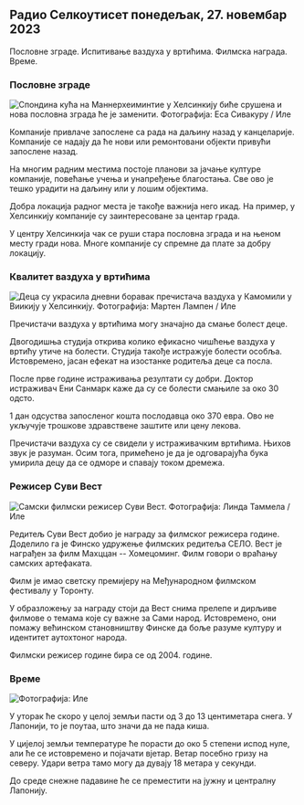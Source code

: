 Радио Селкоутисет понедељак, 27. новембар 2023
---------------------------------------

Пословне зграде. Испитивање ваздуха у вртићима. Филмска награда. Време.

### Пословне зграде

![Спондина кућа на Маннерхеиминтие у Хелсинкију биће срушена и нова пословна зграда ће је заменити. Фотографија: Еса Сивакуру / Иле](хттпс://имагес.цдн.иле.фи/имаге/уплоад/ц_цроп,х_3270,в_5814,к_0,и_404/ар_1.7777777777777777,ц_филл,г_фацес,0_127,0_1277,ц_филл,г_фацес,0_12_0.к_ауто:ецо/ф_ауто/фл_лосси/в1700118894/39-12013716555ц1029фб19)

Компаније привлаче запослене са рада на даљину назад у канцеларије. Компаније се надају да ће нови или ремонтовани објекти привући запослене назад.

На многим радним местима постоје планови за јачање културе компаније, повећање учења и унапређење благостања. Све ово је тешко урадити на даљину или у лошим објектима.

Добра локација радног места је такође важнија него икад. На пример, у Хелсинкију компаније су заинтересоване за центар града.

У центру Хелсинкија чак се руши стара пословна зграда и на њеном месту гради нова. Многе компаније су спремне да плате за добру локацију.

### Квалитет ваздуха у вртићима

![Деца су украсила дневни боравак пречистача ваздуха у Камомили у Виикију у Хелсинкију. Фотографија: Мартен Лампен / Иле](хттпс://имагес.цдн.иле.фи/имаге/уплоад/ц_цроп,х_2250,в_4000,к_0,и_334/ар_1.7777777777777777,ц_филл,г_фацес,вд_0/0_0,х_к_ауто:ецо/ф_ауто/фл_лосси/в1695638511/39-117653165115д5600150)

Пречистачи ваздуха у вртићима могу значајно да смање болест деце.

Двогодишња студија открива колико ефикасно чишћење ваздуха у вртићу утиче на болести. Студија такође истражује болести особља. Истовремено, јасан ефекат на изостанке родитеља деце са посла.

После прве године истраживања резултати су добри. Доктор истраживач Ени Санмарк каже да су се болести смањиле за око 30 одсто.

1 дан одсуства запосленог кошта послодавца око 370 евра. Ово не укључује трошкове здравствене заштите или цену лекова.

Пречистачи ваздуха су се свидели у истраживачким вртићима. Њихов звук је разуман. Осим тога, примећено је да је одговарајућа бука умирила децу да се одморе и спавају током дремежа.

### Режисер Суви Вест

![Самски филмски режисер Суви Вест. Фотографија: Линда Таммела / Иле](хттпс://имагес.цдн.иле.фи/имаге/уплоад/ц_цроп,х_2268,в_4032,к_0,и_120/ар_1.7777777777777777,ц_филл,г_фацес,х_пр_6705,х_пр_6705к_ауто:ецо/ф_ауто/фл_лосси/в1613476645/39-774637602бб23еа1ц4а)

Редитељ Суви Вест добио је награду за филмског режисера године. Доделило га је Финско удружење филмских редитеља СЕЛО. Вест је награђен за филм Махццан -- Хомецоминг. Филм говори о враћању самских артефаката.

Филм је имао светску премијеру на Међународном филмском фестивалу у Торонту.

У образложењу за награду стоји да Вест снима прелепе и дирљиве филмове о темама које су важне за Сами народ. Истовремено, они помажу већинском становништву Финске да боље разуме културу и идентитет аутохтоног народа.

Филмски режисер године бира се од 2004. године.

### Време

![ Фотографија: Иле](хттпс://имагес.цдн.иле.фи/имаге/уплоад/ц_цроп,х_1080,в_1919,к_0,и_0/ар_1.7777777777777777,ц_филл,г_фацес,х_675,0/д_12_12:ецо/ф_ауто/фл_лосси/в1701100995/39-12073206564бд79да68ц)

У уторак ће скоро у целој земљи пасти од 3 до 13 центиметара снега. У Лапонији, то је поутаа, што значи да не пада киша.

У цијелој земљи температуре ће порасти до око 5 степени испод нуле, али ће се истовремено и појачати вјетар. Ветар посебно гризу на северу. Удари ветра тамо могу да дувају 18 метара у секунди.

До среде снежне падавине ће се преместити на јужну и централну Лапонију.